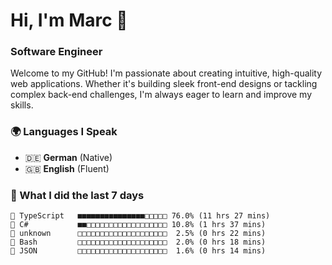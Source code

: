 # Hi, I'm Marc 👋 
### Software Engineer

Welcome to my GitHub! I'm passionate about creating intuitive, high-quality web applications. Whether it's building sleek front-end designs or tackling complex back-end challenges, I'm always eager to learn and improve my skills.  

### 🌍 Languages I Speak  
- 🇩🇪 **German** (Native)  
- 🇬🇧 **English** (Fluent)

### 🤯 What I did the last 7 days

```
🔷 TypeScript   ■■■■■■■■■■■■■■■□□□□□ 76.0% (11 hrs 27 mins)
🔷 C#           ■■□□□□□□□□□□□□□□□□□□ 10.8% (1 hrs 37 mins)
📄 unknown      □□□□□□□□□□□□□□□□□□□□  2.5% (0 hrs 22 mins)
📄 Bash         □□□□□□□□□□□□□□□□□□□□  2.0% (0 hrs 18 mins)
📄 JSON         □□□□□□□□□□□□□□□□□□□□  1.6% (0 hrs 14 mins)
```